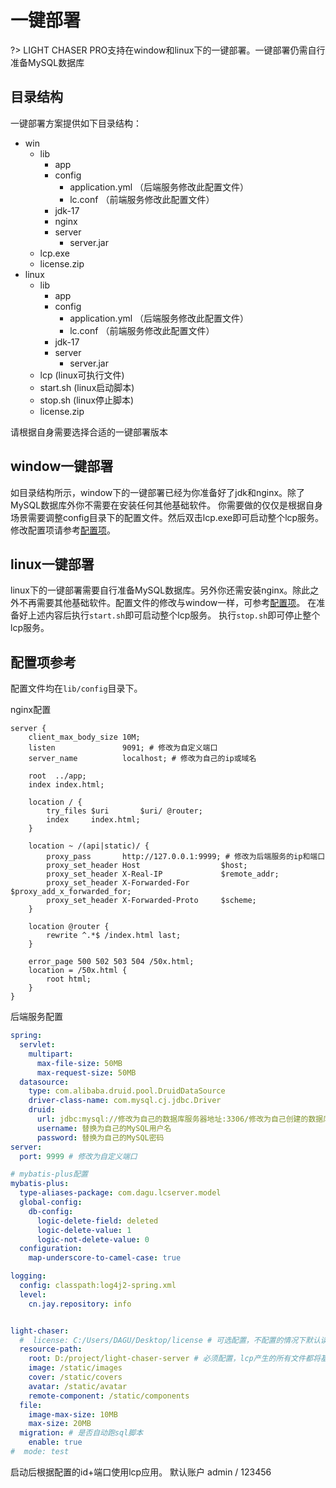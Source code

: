 # 一键部署

?> LIGHT CHASER PRO支持在window和linux下的一键部署。一键部署仍需自行准备MySQL数据库

## 目录结构

一键部署方案提供如下目录结构：

- win
    - lib
        - app
        - config
            - application.yml （后端服务修改此配置文件）
            - lc.conf （前端服务修改此配置文件）
        - jdk-17
        - nginx
        - server
            - server.jar
    - lcp.exe
    - license.zip
- linux
    - lib
        - app
        - config
            - application.yml （后端服务修改此配置文件）
            - lc.conf （前端服务修改此配置文件）
        - jdk-17
        - server
            - server.jar
    - lcp (linux可执行文件)
    - start.sh (linux启动脚本)
    - stop.sh (linux停止脚本)
    - license.zip

请根据自身需要选择合适的一键部署版本

## window一键部署

如目录结构所示，window下的一键部署已经为你准备好了jdk和nginx。除了MySQL数据库外你不需要在安装任何其他基础软件。
你需要做的仅仅是根据自身场景需要调整config目录下的配置文件。然后双击lcp.exe即可启动整个lcp服务。修改配置项请参考[配置项](/deploy/bootstrap_deploy?id=配置项参考)。

## linux一键部署

linux下的一键部署需要自行准备MySQL数据库。另外你还需安装nginx。除此之外不再需要其他基础软件。配置文件的修改与window一样，可参考[配置项](/deploy/bootstrap_deploy?id=配置项参考)。
在准备好上述内容后执行`start.sh`即可启动整个lcp服务。 执行`stop.sh`即可停止整个lcp服务。

## 配置项参考

配置文件均在`lib/config`目录下。

nginx配置

```nginx configuration
server {
    client_max_body_size 10M;
    listen               9091; # 修改为自定义端口
    server_name          localhost; # 修改为自己的ip或域名

    root  ../app;
    index index.html;

    location / {
        try_files $uri       $uri/ @router;
        index     index.html;
    }

    location ~ /(api|static)/ {
        proxy_pass       http://127.0.0.1:9999; # 修改为后端服务的ip和端口
        proxy_set_header Host                  $host;
        proxy_set_header X-Real-IP             $remote_addr;
        proxy_set_header X-Forwarded-For       $proxy_add_x_forwarded_for;
        proxy_set_header X-Forwarded-Proto     $scheme;
    }

    location @router {
        rewrite ^.*$ /index.html last;
    }

    error_page 500 502 503 504 /50x.html;
    location = /50x.html {
        root html;
    }
}
```

后端服务配置

```yaml
spring:
  servlet:
    multipart:
      max-file-size: 50MB
      max-request-size: 50MB
  datasource:
    type: com.alibaba.druid.pool.DruidDataSource
    driver-class-name: com.mysql.cj.jdbc.Driver
    druid:
      url: jdbc:mysql://修改为自己的数据库服务器地址:3306/修改为自己创建的数据库名?serverTimezone=GMT%2B8&useUnicode=true&characterEncoding=utf-8
      username: 替换为自己的MySQL用户名
      password: 替换为自己的MySQL密码
server:
  port: 9999 # 修改为自定义端口

# mybatis-plus配置
mybatis-plus:
  type-aliases-package: com.dagu.lcserver.model
  global-config:
    db-config:
      logic-delete-field: deleted
      logic-delete-value: 1
      logic-not-delete-value: 0
  configuration:
    map-underscore-to-camel-case: true

logging:
  config: classpath:log4j2-spring.xml
  level:
    cn.jay.repository: info


light-chaser:
  #  license: C:/Users/DAGU/Desktop/license # 可选配置，不配置的情况下默认读取执行命令路径下的license.zip文件
  resource-path:
    root: D:/project/light-chaser-server # 必须配置，lcp产生的所有文件都将基于此路径进行保存
    image: /static/images
    cover: /static/covers
    avatar: /static/avatar
    remote-component: /static/components
  file:
    image-max-size: 10MB
    max-size: 20MB
  migration: # 是否自动跑sql脚本
    enable: true
#  mode: test


```

启动后根据配置的id+端口使用lcp应用。 默认账户 admin / 123456